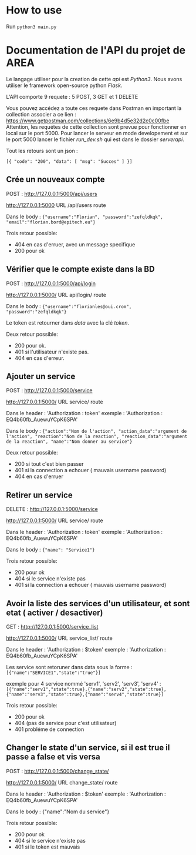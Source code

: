 How to use
=========

Run `python3 main.py`


Documentation de l'API du projet de AREA
======

Le langage utiliser pour la creation de cette _api_ est _Python3_.
Nous avons utiliser le framework open-source python _Flask_.

L'API comporte 9 requete : 5 POST, 3 GET et 1 DELETE

Vous pouvez accédez a toute ces requete dans Postman en important la collection associer a ce lien :
https://www.getpostman.com/collections/6e9b4d5e32d2c0c00fbe
Attention, les requétes de cette collection sont prevue pour fonctionner en local sur le port 5000.
Pour lancer le serveur en mode developement et sur le port 5000 lancer le fichier _run_dev.sh_ qui est dans le dossier _serverapi_.


Tout les retours sont un json :

`
[{
    "code": "200",
    "data": [
        "msg": "Succes"
    ]
}]
`

Crée un nouveaux compte
------------

POST	:	http://127.0.0.1:5000/api/users

http://127.0.0.1:5000       		URL
/api/users				route

Dans le body : 
`{"username":"Florian",
"password":"zefqldkqk",
"email":"florian.bord@epitech.eu"}`

Trois retour possible:
- 404 en cas d'erruer, avec un message specifique 
- 200 pour ok


Vérifier que le compte existe dans la BD
----------

POST	:	http://127.0.0.1:5000/api/login

http://127.0.0.1:5000/					URL
api/login/						route

Dans le body : 
`{"username":"florianles@oui.crom", "password":"zefqldkqk"}`

Le token est retourner dans _data_ avec la clé _token_.

Deux retour possible:
- 200 pour ok.
- 401 si l'utilisateur n'existe pas.
- 404 en cas d'erreur.


Ajouter un service
----------

POST	:	http://127.0.0.1:5000/service

http://127.0.0.1:5000/				URL
service/					route

Dans le header : 'Authorization : token'
exemple : 'Authorization : EQ4b60fb_AuewuYCpK6SPA'

Dans le body : `{"action":"Nom de l'action",
				"action_data":"argument de l'action",
				"reaction":"Nom de la reaction",
				"reaction_data":"argument de la reaction",
				"name":"Nom donner au service"}`

Deux retour possible:
- 200 		si tout c'est bien passer
- 401		si la connection a echouer ( mauvais username password)
- 404 		en cas d'erruer

Retirer un service
---------

DELETE	:	http://127.0.0.1:5000/service

http://127.0.0.1:5000/				URL
service/					route

Dans le header : 'Authorization : token'
exemple : 'Authorization : EQ4b60fb_AuewuYCpK6SPA'

Dans le body : `{"name": "Service1"}`

Trois retour possible:
- 200		pour ok
- 404		si le service n'existe pas
- 401		si la connection a echouer ( mauvais username password)


Avoir la liste des services d'un utilisateur, et sont etat ( activer / desactiver)
-------------

GET	:	http://127.0.0.1:5000/service_list

http://127.0.0.1:5000/			URL
service_list/				route

Dans le header : 'Authorization : $token'
exemple : 'Authorization : EQ4b60fb_AuewuYCpK6SPA'

Les service sont retoruner dans data sous la forme : `[{"name":"SERVICE1","state":"true"}]`

exemple pour 4 service nommé 'serv1', 'serv2', 'serv3', 'serv4' :
	`[{"name":"serv1","state":true},{"name":"serv2","state":true},{"name":"serv3","state":true},{"name":"serv4","state":true}]`

Trois retour possible:
- 200		pour ok
- 404		(pas de service pour c'est utilisateur)
- 401		probléme de connection


Changer le state d'un service, si il est true il passe a false et vis versa
----------------

POST	:	http://127.0.0.1:5000/change_state/

http://127.0.0.1:5000/		URL
change_state/				route

Dans le header : 'Authorization : $token'
exemple : 'Authorization : EQ4b60fb_AuewuYCpK6SPA'

Dans le body : {"name":"Nom du service"}

Trois retour possible:
- 200		pour ok
- 404	si le service n'existe pas
- 401	si le token est mauvais
